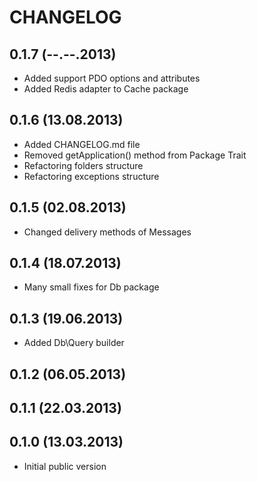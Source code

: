 CHANGELOG
=========

0.1.7 (--.--.2013)
------------------
* Added support PDO options and attributes
* Added Redis adapter to Cache package

0.1.6 (13.08.2013)
------------------
* Added CHANGELOG.md file
* Removed getApplication() method from Package Trait
* Refactoring folders structure
* Refactoring exceptions structure

0.1.5 (02.08.2013)
------------------
* Changed delivery methods of Messages

0.1.4 (18.07.2013)
------------------
* Many small fixes for Db package

0.1.3 (19.06.2013)
------------------
* Added Db\Query builder

0.1.2 (06.05.2013)
------------------

0.1.1 (22.03.2013)
------------------

0.1.0 (13.03.2013)
------------------
* Initial public version
